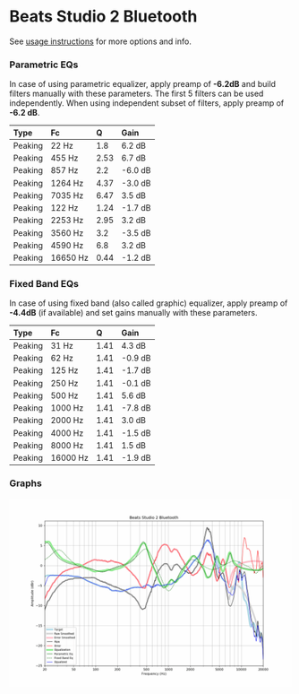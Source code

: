 # Beats Studio 2 Bluetooth
See [usage instructions](https://github.com/jaakkopasanen/AutoEq#usage) for more options and info.

### Parametric EQs
In case of using parametric equalizer, apply preamp of **-6.2dB** and build filters manually
with these parameters. The first 5 filters can be used independently.
When using independent subset of filters, apply preamp of **-6.2 dB**.

| Type    | Fc       |    Q | Gain    |
|:--------|:---------|:-----|:--------|
| Peaking | 22 Hz    | 1.8  | 6.2 dB  |
| Peaking | 455 Hz   | 2.53 | 6.7 dB  |
| Peaking | 857 Hz   | 2.2  | -6.0 dB |
| Peaking | 1264 Hz  | 4.37 | -3.0 dB |
| Peaking | 7035 Hz  | 6.47 | 3.5 dB  |
| Peaking | 122 Hz   | 1.24 | -1.7 dB |
| Peaking | 2253 Hz  | 2.95 | 3.2 dB  |
| Peaking | 3560 Hz  | 3.2  | -3.5 dB |
| Peaking | 4590 Hz  | 6.8  | 3.2 dB  |
| Peaking | 16650 Hz | 0.44 | -1.2 dB |

### Fixed Band EQs
In case of using fixed band (also called graphic) equalizer, apply preamp of **-4.4dB**
(if available) and set gains manually with these parameters.

| Type    | Fc       |    Q | Gain    |
|:--------|:---------|:-----|:--------|
| Peaking | 31 Hz    | 1.41 | 4.3 dB  |
| Peaking | 62 Hz    | 1.41 | -0.9 dB |
| Peaking | 125 Hz   | 1.41 | -1.7 dB |
| Peaking | 250 Hz   | 1.41 | -0.1 dB |
| Peaking | 500 Hz   | 1.41 | 5.6 dB  |
| Peaking | 1000 Hz  | 1.41 | -7.8 dB |
| Peaking | 2000 Hz  | 1.41 | 3.0 dB  |
| Peaking | 4000 Hz  | 1.41 | -1.5 dB |
| Peaking | 8000 Hz  | 1.41 | 1.5 dB  |
| Peaking | 16000 Hz | 1.41 | -1.9 dB |

### Graphs
![](./Beats%20Studio%202%20Bluetooth.png)